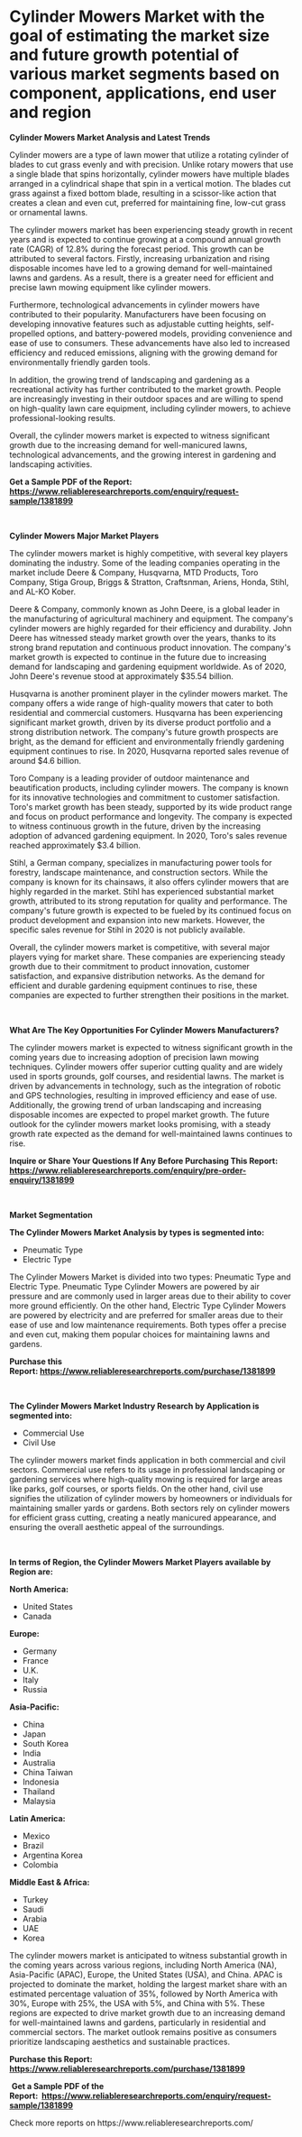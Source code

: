 <p><h1>Cylinder Mowers Market with the goal of estimating the market size and future growth potential of various market segments based on component, applications, end user and region</h1></p><p><strong>Cylinder Mowers Market Analysis and Latest Trends</strong></p>
<p><p>Cylinder mowers are a type of lawn mower that utilize a rotating cylinder of blades to cut grass evenly and with precision. Unlike rotary mowers that use a single blade that spins horizontally, cylinder mowers have multiple blades arranged in a cylindrical shape that spin in a vertical motion. The blades cut grass against a fixed bottom blade, resulting in a scissor-like action that creates a clean and even cut, preferred for maintaining fine, low-cut grass or ornamental lawns.</p><p>The cylinder mowers market has been experiencing steady growth in recent years and is expected to continue growing at a compound annual growth rate (CAGR) of 12.8% during the forecast period. This growth can be attributed to several factors. Firstly, increasing urbanization and rising disposable incomes have led to a growing demand for well-maintained lawns and gardens. As a result, there is a greater need for efficient and precise lawn mowing equipment like cylinder mowers.</p><p>Furthermore, technological advancements in cylinder mowers have contributed to their popularity. Manufacturers have been focusing on developing innovative features such as adjustable cutting heights, self-propelled options, and battery-powered models, providing convenience and ease of use to consumers. These advancements have also led to increased efficiency and reduced emissions, aligning with the growing demand for environmentally friendly garden tools.</p><p>In addition, the growing trend of landscaping and gardening as a recreational activity has further contributed to the market growth. People are increasingly investing in their outdoor spaces and are willing to spend on high-quality lawn care equipment, including cylinder mowers, to achieve professional-looking results.</p><p>Overall, the cylinder mowers market is expected to witness significant growth due to the increasing demand for well-manicured lawns, technological advancements, and the growing interest in gardening and landscaping activities.</p></p>
<p><strong>Get a Sample PDF of the Report:&nbsp; <a href="https://www.reliableresearchreports.com/enquiry/request-sample/1381899">https://www.reliableresearchreports.com/enquiry/request-sample/1381899</a></strong></p>
<p>&nbsp;</p>
<p><strong>Cylinder Mowers Major Market Players</strong></p>
<p><p>The cylinder mowers market is highly competitive, with several key players dominating the industry. Some of the leading companies operating in the market include Deere & Company, Husqvarna, MTD Products, Toro Company, Stiga Group, Briggs & Stratton, Craftsnman, Ariens, Honda, Stihl, and AL-KO Kober.</p><p>Deere & Company, commonly known as John Deere, is a global leader in the manufacturing of agricultural machinery and equipment. The company's cylinder mowers are highly regarded for their efficiency and durability. John Deere has witnessed steady market growth over the years, thanks to its strong brand reputation and continuous product innovation. The company's market growth is expected to continue in the future due to increasing demand for landscaping and gardening equipment worldwide. As of 2020, John Deere's revenue stood at approximately $35.54 billion.</p><p>Husqvarna is another prominent player in the cylinder mowers market. The company offers a wide range of high-quality mowers that cater to both residential and commercial customers. Husqvarna has been experiencing significant market growth, driven by its diverse product portfolio and a strong distribution network. The company's future growth prospects are bright, as the demand for efficient and environmentally friendly gardening equipment continues to rise. In 2020, Husqvarna reported sales revenue of around $4.6 billion.</p><p>Toro Company is a leading provider of outdoor maintenance and beautification products, including cylinder mowers. The company is known for its innovative technologies and commitment to customer satisfaction. Toro's market growth has been steady, supported by its wide product range and focus on product performance and longevity. The company is expected to witness continuous growth in the future, driven by the increasing adoption of advanced gardening equipment. In 2020, Toro's sales revenue reached approximately $3.4 billion.</p><p>Stihl, a German company, specializes in manufacturing power tools for forestry, landscape maintenance, and construction sectors. While the company is known for its chainsaws, it also offers cylinder mowers that are highly regarded in the market. Stihl has experienced substantial market growth, attributed to its strong reputation for quality and performance. The company's future growth is expected to be fueled by its continued focus on product development and expansion into new markets. However, the specific sales revenue for Stihl in 2020 is not publicly available.</p><p>Overall, the cylinder mowers market is competitive, with several major players vying for market share. These companies are experiencing steady growth due to their commitment to product innovation, customer satisfaction, and expansive distribution networks. As the demand for efficient and durable gardening equipment continues to rise, these companies are expected to further strengthen their positions in the market.</p></p>
<p>&nbsp;</p>
<p><strong>What Are The Key Opportunities For Cylinder Mowers Manufacturers?</strong></p>
<p><p>The cylinder mowers market is expected to witness significant growth in the coming years due to increasing adoption of precision lawn mowing techniques. Cylinder mowers offer superior cutting quality and are widely used in sports grounds, golf courses, and residential lawns. The market is driven by advancements in technology, such as the integration of robotic and GPS technologies, resulting in improved efficiency and ease of use. Additionally, the growing trend of urban landscaping and increasing disposable incomes are expected to propel market growth. The future outlook for the cylinder mowers market looks promising, with a steady growth rate expected as the demand for well-maintained lawns continues to rise.</p></p>
<p><strong>Inquire or Share Your Questions If Any Before Purchasing This Report: <a href="https://www.reliableresearchreports.com/enquiry/pre-order-enquiry/1381899">https://www.reliableresearchreports.com/enquiry/pre-order-enquiry/1381899</a></strong></p>
<p>&nbsp;</p>
<p><strong>Market Segmentation</strong></p>
<p><strong>The Cylinder Mowers Market Analysis by types is segmented into:</strong></p>
<p><ul><li>Pneumatic Type</li><li>Electric Type</li></ul></p>
<p><p>The Cylinder Mowers Market is divided into two types: Pneumatic Type and Electric Type. Pneumatic Type Cylinder Mowers are powered by air pressure and are commonly used in larger areas due to their ability to cover more ground efficiently. On the other hand, Electric Type Cylinder Mowers are powered by electricity and are preferred for smaller areas due to their ease of use and low maintenance requirements. Both types offer a precise and even cut, making them popular choices for maintaining lawns and gardens.</p></p>
<p><strong>Purchase this Report:&nbsp;<a href="https://www.reliableresearchreports.com/purchase/1381899">https://www.reliableresearchreports.com/purchase/1381899</a></strong></p>
<p>&nbsp;</p>
<p><strong>The Cylinder Mowers Market Industry Research by Application is segmented into:</strong></p>
<p><ul><li>Commercial Use</li><li>Civil Use</li></ul></p>
<p><p>The cylinder mowers market finds application in both commercial and civil sectors. Commercial use refers to its usage in professional landscaping or gardening services where high-quality mowing is required for large areas like parks, golf courses, or sports fields. On the other hand, civil use signifies the utilization of cylinder mowers by homeowners or individuals for maintaining smaller yards or gardens. Both sectors rely on cylinder mowers for efficient grass cutting, creating a neatly manicured appearance, and ensuring the overall aesthetic appeal of the surroundings.</p></p>
<p>&nbsp;</p>
<p><strong>In terms of Region, the Cylinder Mowers Market Players available by Region are:</strong></p>
<p>
    <p> <strong> North America: </strong>
        <ul>
            <li>United States</li>
            <li>Canada</li>
        </ul>
        </p> 
    <p> <strong> Europe: </strong>
        <ul>
            <li>Germany</li>
            <li>France</li>
            <li>U.K.</li>
            <li>Italy</li>
            <li>Russia</li>
        </ul>
        </p> 
    <p> <strong> Asia-Pacific: </strong>
        <ul>
            <li>China</li>
            <li>Japan</li>
            <li>South Korea</li>
            <li>India</li>
            <li>Australia</li>
            <li>China Taiwan</li>
            <li>Indonesia</li>
            <li>Thailand</li>
            <li>Malaysia</li>
        </ul>
        </p> 
    <p> <strong> Latin America: </strong>
        <ul>
            <li>Mexico</li>
            <li>Brazil</li>
            <li>Argentina Korea</li>
            <li>Colombia</li>
        </ul>
        </p> 
    <p> <strong> Middle East & Africa: </strong>
        <ul>
            <li>Turkey</li>
            <li>Saudi</li>
            <li>Arabia</li>
            <li>UAE</li>
            <li>Korea</li>
        </ul>
    </p>
    </p>
<p><p>The cylinder mowers market is anticipated to witness substantial growth in the coming years across various regions, including North America (NA), Asia-Pacific (APAC), Europe, the United States (USA), and China. APAC is projected to dominate the market, holding the largest market share with an estimated percentage valuation of 35%, followed by North America with 30%, Europe with 25%, the USA with 5%, and China with 5%. These regions are expected to drive market growth due to an increasing demand for well-maintained lawns and gardens, particularly in residential and commercial sectors. The market outlook remains positive as consumers prioritize landscaping aesthetics and sustainable practices.</p></p>
<p><strong>Purchase this Report: <a href="https://www.reliableresearchreports.com/purchase/1381899">https://www.reliableresearchreports.com/purchase/1381899</a></strong></p>
<p>&nbsp;<strong>Get a Sample PDF of the Report:&nbsp;&nbsp;<a href="https://www.reliableresearchreports.com/enquiry/request-sample/1381899">https://www.reliableresearchreports.com/enquiry/request-sample/1381899</a></strong></p>
<p><strong></strong></p>
<p>Check more reports on https://www.reliableresearchreports.com/</p>